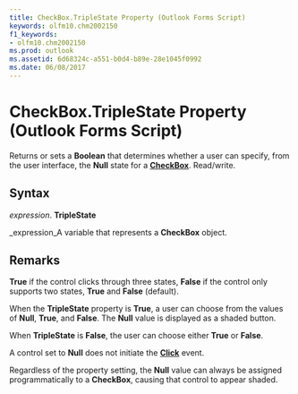 ```yaml
---
title: CheckBox.TripleState Property (Outlook Forms Script)
keywords: olfm10.chm2002150
f1_keywords:
- olfm10.chm2002150
ms.prod: outlook
ms.assetid: 6d68324c-a551-b0d4-b89e-28e1045f0992
ms.date: 06/08/2017
---
```



# CheckBox.TripleState Property (Outlook Forms Script)

Returns or sets a **Boolean** that determines whether a user can specify, from the user interface, the **Null** state for a **[CheckBox](checkbox-object-outlook-forms-script.md)**. Read/write.


## Syntax

 _expression_. **TripleState**

 _expression_A variable that represents a **CheckBox** object.


## Remarks

 **True** if the control clicks through three states, **False** if the control only supports two states, **True** and **False** (default).

When the **TripleState** property is **True**, a user can choose from the values of **Null**, **True**, and **False**. The **Null** value is displayed as a shaded button.

When **TripleState** is **False**, the user can choose either **True** or **False**.

A control set to **Null** does not initiate the **[Click](checkbox-click-event-outlook-forms-script.md)** event.

Regardless of the property setting, the **Null** value can always be assigned programmatically to a **CheckBox**, causing that control to appear shaded.


